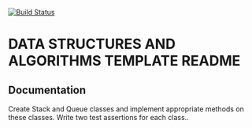 [![Build Status](https://travis-ci.org/LizabethPetersen/10-stacks-queues.svg?branch=master)](https://travis-ci.org/LizabethPetersen/10-stacks-queues)

# DATA STRUCTURES AND ALGORITHMS TEMPLATE README

## Documentation
Create Stack and Queue classes and implement appropriate methods on these classes. Write two test assertions for each class..
